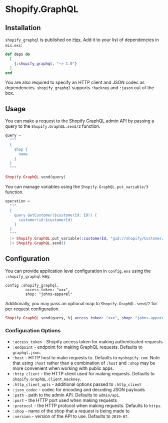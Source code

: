 # Shopify.GraphQL

## Installation

`shopify_graphql` is published on [Hex](https://hex.pm/packages/shopify_graphql).
Add it to your list of dependencies in `mix.exs`:

```elixir
def deps do
  [
    {:shopify_graphql, "~> 1.0"}
  ]
end
```

You are also required to specify an HTTP client and JSON codec as dependencies.
`shopify_graphql` supports `:hackney` and `:jason` out of the box.

## Usage

You can make a request to the Shopify GraphQL admin API by passing a query to
the `Shopify.GraphQL.send/2` function.

```elixir
query =
  """
  {
    shop {
      name
    }
  }
  """

Shopify.GraphQL.send(query)
```

You can manage variables using the `Shopify.GraphQL.put_variable/3` function.

```elixir
operation =
  """
  {
    query GetCustomer($customerId: ID!) {
      customer(id:$customerId)
    }
  }
  """
  |> Shopify.GraphQL.put_variable(:customerId, "gid://shopify/Customer/12195007594552")
  |> Shopify.GraphQL.send()
```

## Configuration

You can provide application level configuration in `config.exs` using the
`:shopify_graphql` key.

```
config :shopify_graphql,
         access_token: "xxx",
         shop: "johns-apparel"
```

Additionally, you may pass an optional map to `Shopify.GraphQL.send/2` for
per-request configuration.

``` elixir
Shopify.GraphQL.send(query, %{ access_token: "xxx", shop: "johns-apparel" })
```

### Configuration Options

* `:access_token` - Shopify access token for making authenticated requests
* `:endpoint` - endpoint for making GraphQL requests. Defaults to
                `graphql.json`.
* `:host` - HTTP host to make requests to. Defaults to `myshopify.com`. Note
            that using `:host` rather than a combination of `:host` and `:shop`
            may be more convenient when working with public apps.
* `:http_client` - the HTTP client used for making requests. Defaults to
                   `Shopify.GraphQL.Client.Hackney`.
* `:http_client_opts` - additional options passed to `:http_client`
* `:json_codec` - codec for encoding and decoding JSON payloads
* `:path` - path to the admin API. Defaults to `admin/api`.
* `:port` - the HTTP port used when making requests
* `:protocol` - the HTTP protocol when making requests. Defaults to `https`.
* `:shop` - name of the shop that a request is being made to
* `:version` - version of the API to use. Defaults to `2019-07`.
